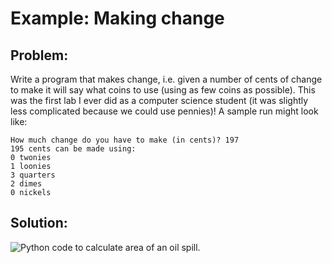 # Example: Making change

## Problem:

Write a program that makes change, i.e. given a number of cents of change to make it will say what coins to use (using as few coins as possible). This was the first lab I ever did as a computer science student (it was slightly less complicated because we could use pennies)! A sample run might look like:

    How much change do you have to make (in cents)? 197
    195 cents can be made using:
    0 twonies
    1 loonies
    3 quarters
    2 dimes
    0 nickels

## Solution:

![Python code to calculate area of an oil
spill.](19_pChange_Making_py.png)